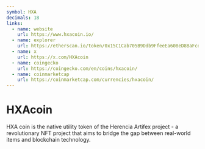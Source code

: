 ```yaml
---
symbol: HXA
decimals: 18
links:
  - name: website
    url: https://www.hxacoin.io/
  - name: explorer
    url: https://etherscan.io/token/0x15C1Cab705B9Ddb9FfeeEa608eD8BaFcdd4c0396
  - name: x
    url: https://x.com/HXAcoin
  - name: coingecko
    url: https://coingecko.com/en/coins/hxacoin/
  - name: coinmarketcap
    url: https://coinmarketcap.com/currencies/hxacoin/
---
```


# HXAcoin

HXA coin is the native utility token of the Herencia Artifex project - a revolutionary NFT project that aims to bridge the gap between real-world items and blockchain technology.
